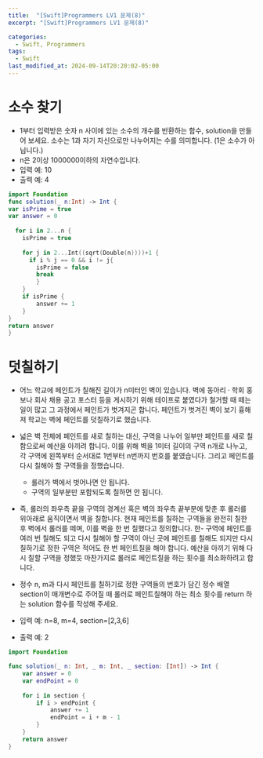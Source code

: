 ```yaml
---
title:  "[Swift]Programmers LV1 문제(8)"
excerpt: "[Swift]Programmers LV1 문제(8)"

categories:
  - Swift, Programmers
tags:
  - Swift
last_modified_at: 2024-09-14T20:20:02-05:00
---
```

# 소수 찾기
- 1부터 입력받은 숫자 n 사이에 있는 소수의 개수를 반환하는 함수, solution을 만들어 보세요.
소수는 1과 자기 자신으로만 나누어지는 수를 의미합니다.
(1은 소수가 아닙니다.)
- n은 2이상 1000000이하의 자연수입니다.
- 입력 예: 10
- 출력 예: 4<br>

```swift
import Foundation
func solution(_ n:Int) -> Int {
var isPrime = true
var answer = 0
    
  for i in 2...n {
    isPrime = true
      
    for j in 2...Int((sqrt(Double(n))))+1 {
      if i % j == 0 && i != j{
        isPrime = false
        break
        }
    }
    if isPrime {
        answer += 1
    }
}
return answer
}
```

# 덧칠하기
- 어느 학교에 페인트가 칠해진 길이가 n미터인 벽이 있습니다. 벽에 동아리 · 학회 홍보나 회사 채용 공고 포스터 등을 게시하기 위해 테이프로 붙였다가 철거할 때 떼는 일이 많고 그 과정에서 페인트가 벗겨지곤 합니다. 페인트가 벗겨진 벽이 보기 흉해져 학교는 벽에 페인트를 덧칠하기로 했습니다.
- 넓은 벽 전체에 페인트를 새로 칠하는 대신, 구역을 나누어 일부만 페인트를 새로 칠 함으로써 예산을 아끼려 합니다. 이를 위해 벽을 1미터 길이의 구역 n개로 나누고, 각 구역에 왼쪽부터 순서대로 1번부터 n번까지 번호를 붙였습니다. 그리고 페인트를 다시 칠해야 할 구역들을 정했습니다.
    -  롤러가 벽에서 벗어나면 안 됩니다.
    - 구역의 일부분만 포함되도록 칠하면 안 됩니다.
- 즉, 롤러의 좌우측 끝을 구역의 경계선 혹은 벽의 좌우측 끝부분에 맞춘 후 롤러를 위아래로 움직이면서 벽을 칠합니다. 현재 페인트를 칠하는 구역들을 완전히 칠한 후 벽에서 롤러를 떼며, 이를 벽을 한 번 칠했다고 정의합니다.
한-  구역에 페인트를 여러 번 칠해도 되고 다시 칠해야 할 구역이 아닌 곳에 페인트를 칠해도 되지만 다시 칠하기로 정한 구역은 적어도 한 번 페인트칠을 해야 합니다. 예산을 아끼기 위해 다시 칠할 구역을 정했듯 마찬가지로 롤러로 페인트칠을 하는 횟수를 최소화하려고 합니다.
- 정수 n, m과 다시 페인트를 칠하기로 정한 구역들의 번호가 담긴 정수 배열 section이 매개변수로 주어질 때 롤러로 페인트칠해야 하는 최소 횟수를 return 하는 solution 함수를 작성해 주세요.

- 입력 예: n=8, m=4, section=[2,3,6]
- 출력 예: 2<br>

```swift
import Foundation

func solution(_ n: Int, _ m: Int, _ section: [Int]) -> Int {
    var answer = 0
    var endPoint = 0
    
    for i in section {
        if i > endPoint {
            answer += 1
            endPoint = i + m - 1
        }
    }
    return answer
}
```
